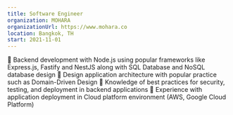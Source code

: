 ```yaml
---
title: Software Engineer
organization: MOHARA
organizationUrl: https://www.mohara.co
location: Bangkok, TH
start: 2021-11-01
---
```


🎯 Backend development with Node.js using popular frameworks like Express.js, Fastify and NestJS along with SQL Database and NoSQL database design
🎯 Design application architecture with popular practice such as Domain-Driven Design
🎯 Knowledge of best practices for security, testing, and deployment in backend applications
🎯 Experience with application deployment in Cloud platform environment (AWS, Google Cloud Platform)
